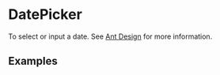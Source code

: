 # DatePicker

To select or input a date. See [Ant Design](https://ant.design/components/date-picker/) for more information.

## Examples

<demo name="basic"></demo>
<demo name="range_picker" title="Range Picker"></demo>

